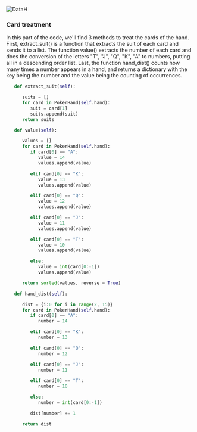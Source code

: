 ![DataH](https://user-images.githubusercontent.com/67437213/160717510-3a182d88-0908-4f5c-aae2-b5e52b2c879d.JPG)
### Card treatment
In this part of the code, we'll find 3 methods to treat the cards of the hand. First, extract_suit() is a function that extracts the suit of each card and sends it to a list. The function value() extracts the number of each card and does the conversion of the letters "T", "J", "Q", "K", "A" to numbers, putting all in a descending order list. Last, the function hand_dist() counts how many times a number appears in a hand, and returns a dictionary with the key being the number and the value being the counting of occurrences. 

``` python        
   def extract_suit(self):

      suits = []
      for card in PokerHand(self.hand):
         suit = card[1]
         suits.append(suit)
      return suits

   def value(self):

      values = []        
      for card in PokerHand(self.hand):
         if card[0] == "A":
            value = 14
            values.append(value)

         elif card[0] == "K":
            value = 13
            values.append(value)

         elif card[0] == "Q":
            value = 12
            values.append(value)

         elif card[0] == "J":
            value = 11
            values.append(value)

         elif card[0] == "T":
            value = 10
            values.append(value)

         else:
            value = int(card[0:-1])
            values.append(value)

      return sorted(values, reverse = True)

   def hand_dist(self):

      dist = {i:0 for i in range(2, 15)}
      for card in PokerHand(self.hand):
         if card[0] == "A":
            number = 14

         elif card[0] == "K":
            number = 13

         elif card[0] == "Q":
            number = 12

         elif card[0] == "J":
            number = 11

         elif card[0] == "T":
            number = 10

         else:
            number = int(card[0:-1])

         dist[number] += 1

      return dist
```
